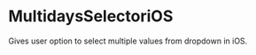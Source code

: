 MultidaysSelectoriOS
====================

Gives user option to select multiple values from dropdown in iOS.